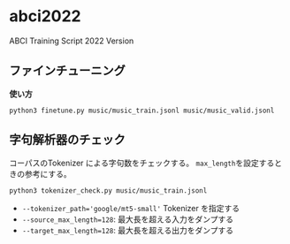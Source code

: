 # abci2022
ABCI Training Script 2022 Version

## ファインチューニング

__使い方__
```
python3 finetune.py music/music_train.jsonl music/music_valid.jsonl
```


## 字句解析器のチェック

コーパスのTokenizer による字句数をチェックする。
`max_length`を設定するときの参考にする。

```
python3 tokenizer_check.py music/music_train.jsonl 
```

* `--tokenizer_path='google/mt5-small'` Tokenizer を指定する
* `--source_max_length=128`: 最大長を超える入力をダンプする
* `--target_max_length=128`: 最大長を超える出力をダンプする